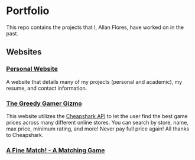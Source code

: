 # Portfolio
This repo contains the projects that I, Allan Flores, have worked on in the past. 


## Websites

### [Personal Website](https://people.rit.edu/arf7094/235/project1/)

A website that details many of my projects (personal and academic), my resume, and contact information. 

### [The Greedy Gamer Gizmo](https://people.rit.edu/arf7094/235/project2/)

This website utilizes the [Cheapshark API](https://apidocs.cheapshark.com/) to let the user find the best game prices across many different online stores. You can search by store, name, max price, minimum rating, and more! Never pay full price again! All thanks to Cheapshark. 

### [A Fine Match! - A Matching Game](https://people.rit.edu/arf7094/235/project3/)




